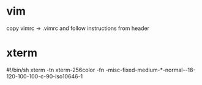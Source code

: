 vim
===

copy vimrc -> .vimrc and follow instructions from header

xterm
===

#!/bin/sh
xterm -tn xterm-256color -fn -misc-fixed-medium-*-normal--18-120-100-100-c-90-iso10646-1
